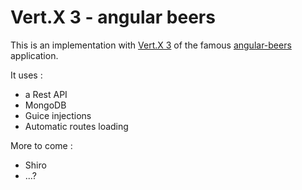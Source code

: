 # Vert.X 3 - angular beers

This is an implementation with [Vert.X  3](http://vertx.io) of the famous [angular-beers](https://github.com/LostInBrittany/angular-beers) application.

It uses :

- a Rest API
- MongoDB
- Guice injections
- Automatic routes loading

More to come : 

- Shiro 
- ...?
